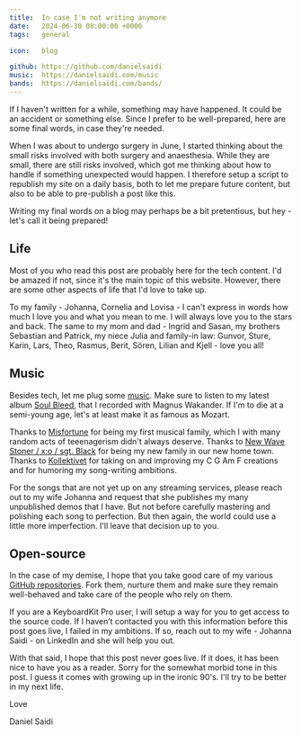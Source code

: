 ```yaml
---
title:  In case I'm not writing anymore
date:   2024-06-30 08:00:00 +0000
tags:   general

icon:   blog

github: https://github.com/danielsaidi
music:  https://danielsaidi.com/music
bands:  https://danielsaidi.com/bands/
---
```


If I haven't written for a while, something may have happened. It could be an accident or something else. Since I prefer to be well-prepared, here are some final words, in case they're needed.

When I was about to undergo surgery in June, I started thinking about the small risks involved with both surgery and anaesthesia. While they are small, there are still risks involved, which got me thinking about how to handle if something unexpected would happen. I therefore setup a script to republish my site on a daily basis, both to let me prepare future content, but also to be able to pre-publish a post like this.

Writing my final words on a blog may perhaps be a bit pretentious, but hey - let's call it being prepared!


## Life

Most of you who read this post are probably here for the tech content. I'd be amazed if not, since it's the main topic of this website. However, there are some other aspects of life that I'd love to take up.

To my family - Johanna, Cornelia and Lovisa - I can't express in words how much I love you and what you mean to me. I will always love you to the stars and back. The same to my mom and dad - Ingrid and Sasan, my brothers Sebastian and Patrick, my niece Julia and family-in law: Gunvor, Sture, Karin, Lars, Theo, Rasmus, Berit, Sören, Lilian and Kjell - love you all!


## Music

Besides tech, let me plug some [music]({{page.music}}). Make sure to listen to my latest album [Soul Bleed]({{page.album}}), that I recorded with Magnus Wakander. If I'm to die at a semi-young age, let's at least make it as famous as Mozart.

Thanks to [Misfortune]({{page.bands}}misfortune) for being my first musical family, which I with many random acts of teeenagerism didn't always deserve. Thanks to [New Wave Stoner / x:o / sgt. Black]({{page.bands}}sgt-black) for being my new family in our new home town. Thanks to [Kollektivet]({{page.bands}}kollektivet) for taking on and improving my C G Am F creations and for humoring my song-writing ambitions.

For the songs that are not yet up on any streaming services, please reach out to my wife Johanna and request that she publishes my many unpublished demos that I have. But not before carefully mastering and polishing each song to perfection. But then again, the world could use a little more imperfection. I'll leave that decision up to you.



## Open-source

In the case of my demise, I hope that you take good care of my various [GitHub repositories]({{page.github}}). Fork them, nurture them and make sure they remain well-behaved and take care of the people who rely on them.

If you are a KeyboardKit Pro user, I will setup a way for you to get access to the source code. If I haven’t contacted you with this information before this post goes live, I failed in my ambitions. If so, reach out to my wife - Johanna Saidi - on LinkedIn and she will help you out.

With that said, I hope that this post never goes live. If it does, it has been nice to have you as a reader. Sorry for the somewhat morbid tone in this post. I guess it comes with growing up in the ironic 90's. I'll try to be better in my next life.

Love

Daniel Saidi